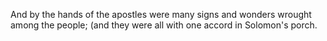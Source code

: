 And by the hands of the apostles were many signs and wonders wrought among the people; (and they were all with one accord in Solomon's porch.
